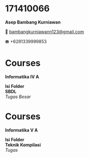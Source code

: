 # 171410066

**Asep Bambang Kurniawan**

:e-mail: bambangkurniawann123@gmail.com

:telephone: +6281339999853


# Courses

**Informatika IV A**

**Isi Folder**\
**SBDL**\
  *Tugas Besar*


# Courses

**Informatika V A**

**Isi Folder**\
**Teknik Kompilasi**\
  *Tugas*
